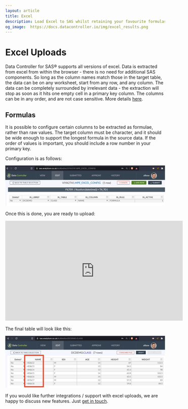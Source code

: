 ```yaml
---
layout: article
title: Excel
description: Load Excel to SAS whilst retaining your favourite formulas! Data can be on any sheet, on any cell, even surrounded by other data.  All versions of Excel supported.
og_image:  https://docs.datacontroller.io/img/excel_results.png
---
```


# Excel Uploads

Data Controller for SAS&reg; supports all versions of excel.  Data is extracted from excel from within the browser - there is no need for additional SAS components.  So long as the column names match those in the target table, the data can be on any worksheet, start from any row, and any column.
The data can be completely surrounded by irrelevant data - the extraction will stop as soon as it hits one empty cell in a primary key column.  The columns can be in any order, and are not case sensitive.  More details [here](/dcu-fileupload/#excel-uploads).

## Formulas

It is possible to configure certain columns to be extracted as formulae, rather than raw values.  The target column must be character, and it should be wide enough to support the longest formula in the source data.  If the order of values is important, you should include a row number in your primary key.

Configuration is as follows:

![](img/excel_config_setup.png)

Once this is done, you are ready to upload:

<iframe width="560" height="315" src="https://www.youtube.com/embed/Reg803vI2Ak" title="YouTube video player" frameborder="0" allow="accelerometer; autoplay; clipboard-write; encrypted-media; gyroscope; picture-in-picture" allowfullscreen></iframe>

The final table will look like this:

![](img/excel_results.png)

If you would like further integrations / support with excel uploads, we are happy to discuss new features.  Just [get in touch](https://datacontroller.io/contact).

